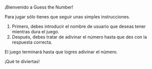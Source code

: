 ¡Bienvenido a Guess the Number!

Para jugar sólo tienes que seguir unas simples instrucciones.

1. Primero, debes introducir el nombre de usuario que deseas tener mientras dura el juego.
2. Después, debes tratar de adivinar el número hasta que des con la respuesta correcta.

El juego terminará hasta que logres adivinar el número.


¡Qué te diviertas!

